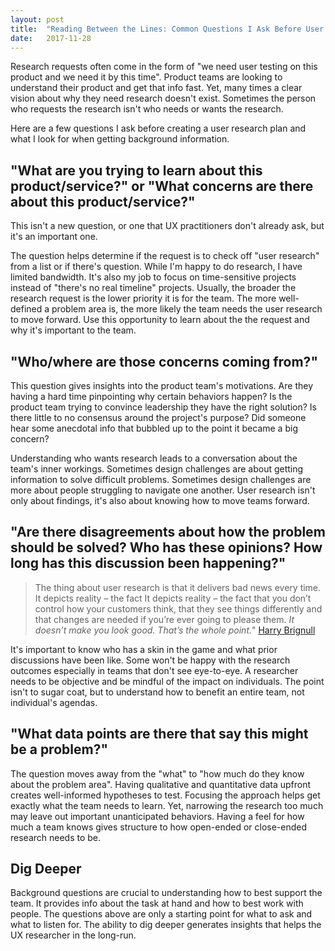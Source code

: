 ```yaml
---
layout: post
title:  "Reading Between the Lines: Common Questions I Ask Before User Research"
date:   2017-11-28
---
```


Research requests often come in the form of "we need user testing on this product and we need it by this time". Product teams are looking to  understand their product and get that info fast. Yet, many times a clear vision about why they need research doesn't exist. Sometimes the person who requests the research isn't who needs or wants the research.

Here are a few questions I ask before creating a user research plan and what I look for when getting background information.

## "What are you trying to learn about this product/service?" or "What concerns are there about this product/service?"

This isn't a new question, or one that UX practitioners don't already ask, but it's an important one.

The question helps determine if the request is to check off "user research" from a list or if there's question. While I'm happy to do research, I have limited bandwidth. It's also my job to focus on time-sensitive projects instead of "there's no real timeline" projects. Usually, the broader the research request is the lower  priority it is for the team. The more well-defined a problem area is, the more likely the team needs the user research to move forward. Use this opportunity to learn about the the request and why it's important to the team.

## "Who/where are those concerns coming from?"
This question gives insights into the product team's motivations. Are they having a hard time pinpointing why certain behaviors happen? Is the product team trying to convince leadership they have the right solution? Is there little to no consensus around the project's purpose? Did someone hear some anecdotal info that bubbled up to the point it became a big concern?

Understanding who wants research leads to a conversation about the team's inner workings. Sometimes design challenges are about getting information to solve difficult problems. Sometimes design challenges are more about people struggling to navigate one another. User research isn't only about findings, it's also about knowing how to move teams forward.

## "Are there disagreements about how the problem should be  solved? Who has these opinions? How long has this discussion been  happening?"

> The thing about user research is that it delivers bad news every time.  It depicts reality – the fact
> It depicts reality – the fact that you don’t control how your customers  think, that they see things
> differently and that changes are needed if you’re ever going to please them.
> *It doesn’t make you look good. That’s the whole point.*"
> [Harry Brignull](http://www.90percentofeverything.com/2016/07/12/the-thing-that-makes-user-research-unique/)

It's important to know who has a skin in the game and what prior discussions have been like.  Some won't be happy with the research outcomes especially in teams that don't see eye-to-eye. A researcher needs to be objective and be mindful of the impact on individuals. The point isn't to sugar coat, but to understand how to benefit an entire team, not individual's agendas.

## "What data points are there that say this might be a problem?"
The question moves away from the "what" to "how much do they know about the problem area".  Having qualitative and quantitative data upfront creates well-informed hypotheses to test. Focusing the approach helps get exactly what the team needs to learn. Yet, narrowing the research too much may leave out important unanticipated behaviors. Having a feel for how much a team knows gives structure to how open-ended or close-ended research needs to be.

## Dig Deeper
Background questions are crucial to understanding how to best support the team. It provides info about the task at hand and how to best work with people. The questions above are only a starting point for what to ask and what to listen for. The ability to dig deeper generates insights that helps the UX researcher in the long-run.

